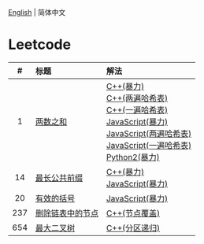 [English](./README.md) | 简体中文

# Leetcode

**#**|**标题**|**解法**
:-:|:--|:--
1 | [两数之和](./1.%20Two%20Sum/README.CN.md) | [C++(暴力)](./1.%20Two%20Sum/README.CN.md#code-cpp-1)<br/>[C++(两遍哈希表)](./1.%20Two%20Sum/README.CN.md#code-cpp-2)<br/>[C++(一遍哈希表)](./1.%20Two%20Sum/README.CN.md#code-cpp-3)<br/>[JavaScript(暴力)](./1.%20Two%20Sum/README.CN.md#code-js-1)<br/>[JavaScript(两遍哈希表)](./1.%20Two%20Sum/README.CN.md#code-js-2)<br/>[JavaScript(一遍哈希表)](./1.%20Two%20Sum/README.CN.md#code-js-3)<br/>[Python2(暴力)](./1.%20Two%20Sum/README.CN.md#code-python2-1)
14 | [最长公共前缀](./14.%20Longest%20Common%20Prefix/README.CN.md) | [C++(暴力)](./14.%20Longest%20Common%20Prefix/README.CN.md#code-cpp-1)<br/>[JavaScript(暴力)](./14.%20Longest%20Common%20Prefix/README.CN.md#code-js-1)
20 | [有效的括号](./20.%20Valid%20Parentheses/README.CN.md) | [JavaScript(暴力)](./20.%20Valid%20Parentheses/README.CN.md#code-js-1)
237 | [删除链表中的节点](./237.%20Delete%20Node%20in%20a%20Linked%20List/README.CN.md) | [C++(节点覆盖)](./237.%20Delete%20Node%20in%20a%20Linked%20List/README.CN.md#code-cpp-1)
654 | [最大二叉树](./654.%20Maximum%20Binary%20Tree/README.CN.md) | [C++(分区递归)](./654.%20Maximum%20Binary%20Tree/README.CN.md#code-cpp-1)
